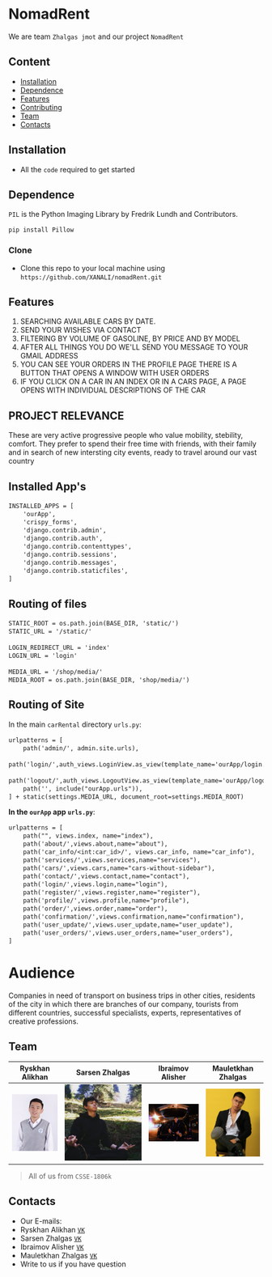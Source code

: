 # NomadRent
We are team `Zhalgas jmot` and our project `NomadRent`

## Content
- [Installation](#installation)
- [Dependence](#dependence)
- [Features](#features)
- [Contributing](#contributing)
- [Team](#team)
- [Contacts](#contacts)

## Installation
- All the `code` required to get started

## Dependence
 `PIL` is the Python Imaging Library by Fredrik Lundh and Contributors.
```
pip install Pillow
```

### Clone
- Clone this repo to your local machine using `https://github.com/XANALI/nomadRent.git`

## Features 
1. SEARCHING AVAILABLE CARS BY DATE.
2. SEND YOUR    WISHES VIA CONTACT
3. FILTERING BY VOLUME OF GASOLINE, BY PRICE AND BY MODEL
4. AFTER ALL THINGS YOU DO WE'LL SEND YOU MESSAGE TO YOUR GMAIL ADDRESS
5. YOU CAN SEE YOUR ORDERS IN THE PROFILE PAGE THERE IS A BUTTON THAT OPENS A WINDOW WITH USER ORDERS
6. IF YOU CLICK ON A CAR IN AN INDEX OR IN A CARS PAGE, A PAGE OPENS WITH INDIVIDUAL DESCRIPTIONS OF THE CAR

## PROJECT RELEVANCE
These are very active progressive people who value mobility, stebility, comfort. They prefer to spend their free time with friends, with their family and in search of new intersting city events, ready to travel around our vast country


## Installed App's
```
INSTALLED_APPS = [
    'ourApp',
    'crispy_forms',
    'django.contrib.admin',
    'django.contrib.auth',
    'django.contrib.contenttypes',
    'django.contrib.sessions',
    'django.contrib.messages',
    'django.contrib.staticfiles',
]
```
## Routing of files
```
STATIC_ROOT = os.path.join(BASE_DIR, 'static/')
STATIC_URL = '/static/'

LOGIN_REDIRECT_URL = 'index'
LOGIN_URL = 'login'

MEDIA_URL = '/shop/media/'
MEDIA_ROOT = os.path.join(BASE_DIR, 'shop/media/')
```
## Routing of Site
In the main `carRental` directory `urls.py`:
```
urlpatterns = [
    path('admin/', admin.site.urls),
    path('login/',auth_views.LoginView.as_view(template_name='ourApp/login.html'),name='login'),
    path('logout/',auth_views.LogoutView.as_view(template_name='ourApp/logout.html'),name='logout'),
    path('', include("ourApp.urls")),
] + static(settings.MEDIA_URL, document_root=settings.MEDIA_ROOT)
```
**In the `ourApp` app `urls.py`**:
```
urlpatterns = [
    path("", views.index, name="index"),
    path('about/',views.about,name="about"),
    path('car_info/<int:car_id>/', views.car_info, name="car_info"),
    path('services/',views.services,name="services"),
    path('cars/',views.cars,name="cars-without-sidebar"),
    path('contact/',views.contact,name="contact"),
    path('login/',views.login,name="login"),
    path('register/',views.register,name="register"),
    path('profile/',views.profile,name="profile"),
    path('order/',views.order,name="order"),
    path('confirmation/',views.confirmation,name="confirmation"),
    path('user_update/',views.user_update,name="user_update"),
    path('user_orders/',views.user_orders,name="user_orders"),
]
```

# Audience
Companies in need of transport on business trips in other cities, residents of the city in which there are branches of our company, tourists from different countries, successful specialists, experts, representatives of creative professions.

## Team

|**Ryskhan Alikhan**|**Sarsen Zhalgas**|**Ibraimov Alisher**|**Mauletkhan Zhalgas**|
| :---: |:---:| :---:| :---:|
[![Ryskhan Alikhan](https://github.com/XANALI/nomadRent/blob/master/media/user_avas/fdsfd.jpg?s=200)]()|[![Sarsen Zhalgas](ourApp/media/user_avas/team-mem-1.png?s=200)]()|[![Ibraimov Alisher](ourApp/media/user_avas/team-mem-3.png?s=200)]()|[![Mauletkhan Zhalgas](ourApp/media/user_avas/team-mem-2.png?s=200)]()||*Team leader, Interface designer*|*Web developer*|*System analisys*|

> All of us from `CSSE-1806k`

## Contacts
- Our E-mails:
- Ryskhan Alikhan <a href="https://vk.com/xanaaali">`VK`</a>
- Sarsen Zhalgas <a href="https://vk.com/zhsarsen">`VK`</a>
- Ibraimov Alisher <a href="https://vk.com/aaaaaali">`VK`</a> 
- Mauletkhan Zhalgas <a href="https://vk.com/id445005727">`VK`</a>
- Write to us if you have question 
